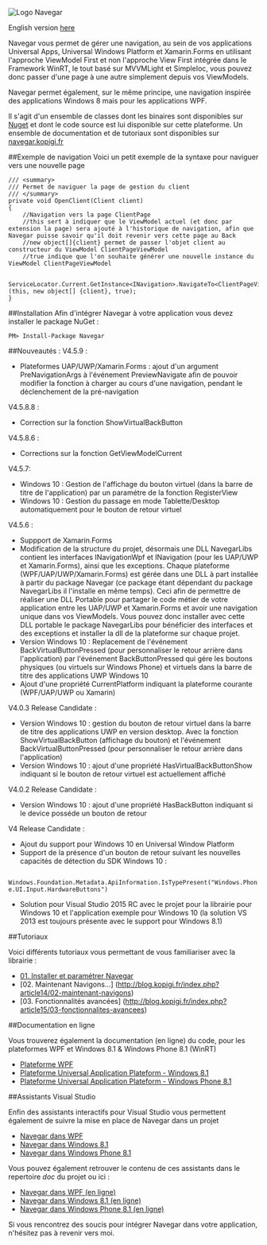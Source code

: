 ![Logo Navegar](http://www.kopigi.fr/navegar/navegar.png)

English version [here](https://github.com/mplessis/navegar/blob/master/readme.us.md)

Navegar vous permet de gérer une navigation, au sein de vos applications Universal Apps, Universal Windows Platform et Xamarin.Forms en utilisant l'approche ViewModel First et non l'approche View First intégrée dans le Framework WinRT, le tout basé sur MVVMLight et SimpleIoc, vous pouvez donc passer d'une page à une autre simplement depuis vos ViewModels.

Navegar permet également, sur le même principe, une navigation inspirée des applications Windows 8 mais pour les applications WPF.

Il s'agit d'un ensemble de classes dont les binaires sont disponibles sur [Nuget](https://www.nuget.org/packages/Navegar/) et dont le code source est lui disponible sur cette plateforme. Un ensemble de documentation et de tutoriaux sont disponibles sur [navegar.kopigi.fr](http://navegar.kopigi.fr)

##Exemple de navigation
Voici un petit exemple de la syntaxe pour naviguer vers une nouvelle page

    /// <summary>
    /// Permet de naviguer la page de gestion du client
    /// </summary>
    private void OpenClient(Client client)
    {
        //Navigation vers la page ClientPage
        //this sert à indiquer que le ViewModel actuel (et donc par extension la page) sera ajouté à l'historique de navigation, afin que Navegar puisse savoir qu'il doit revenir vers cette page au Back
        //new object[]{client} permet de passer l'objet client au constructeur du ViewModel ClientPageViewModel
        //true indique que l'on souhaite générer une nouvelle instance du ViewModel ClientPageViewModel
        
        ServiceLocator.Current.GetInstance<INavigation>.NavigateTo<ClientPageViewModel>(this, new object[] {client}, true);
    }

##Installation
Afin d'intégrer Navegar à votre application vous devez installer le package NuGet :

    PM> Install-Package Navegar 

##Nouveautés :
V4.5.9 :

- Plateformes UAP/UWP/Xamarin.Forms : ajout d'un argument PreNavigationArgs à l'événement PreviewNavigate afin de pouvoir modifier la fonction à charger au cours d'une navigation, pendant le déclenchement de la pré-navigation

V4.5.8.8 :

- Correction sur la fonction ShowVirtualBackButton

V4.5.8.6 :

- Corrections sur la fonction GetViewModelCurrent

V4.5.7:

- Windows 10 : Gestion de l'affichage du bouton virtuel (dans la barre de titre de l'application) par un paramétre de la fonction RegisterView
- Windows 10 : Gestion du passage en mode Tablette/Desktop automatiquement pour le bouton de retour virtuel

V4.5.6 :

- Suppport de Xamarin.Forms
- Modification de la structure du projet, désormais une DLL NavegarLibs contient les interfaces INavigationWpf et INavigation (pour les UAP/UWP et Xamarin.Forms), ainsi que les exceptions. Chaque plateforme (WPF/UAP/UWP/Xamarin.Forms) est gérée dans une DLL à part installée à partir du package Navegar (ce package étant dépendant du package NavegarLibs il l'installe en même temps). 
Ceci afin de permettre de réaliser une DLL Portable pour partager le code métier de votre application entre les UAP/UWP et Xamarin.Forms et avoir une navigation unique dans vos ViewModels. Vous pouvez donc installer avec cette DLL portable le package NavegarLibs pour bénéficier des interfaces et des exceptions et installer la dll de la plateforme sur chaque projet.
- Version Windows 10 : Replacement de l'événement BackVirtualButtonPressed (pour personnaliser le retour arrière dans l'application) par l'événement BackButtonPressed qui gére les boutons physiques (ou virtuels sur Windows Phone) et virtuels dans la barre de titre des applications UWP Windows 10
- Ajout d'une propriété CurrentPlatform indiquant la plateforme courante (WPF/UAP/UWP ou Xamarin)

V4.0.3 Release Candidate :

- Version Windows 10 : gestion du bouton de retour virtuel dans la barre de titre des applications UWP en version desktop. Avec la fonction ShowVirtualBackButton (affichage du bouton) et l'événement BackVirtualButtonPressed (pour personnaliser le retour arrière dans l'application)
- Version Windows 10 : ajout d'une propriété HasVirtualBackButtonShow indiquant si le bouton de retour virtuel est actuellement affiché

V4.0.2 Release Candidate :

- Version Windows 10 : ajout d'une propriété HasBackButton indiquant si le device posséde un bouton de retour

V4 Release Candidate :

- Ajout du support pour Windows 10 en Universal Window Platform
- Support de la présence d'un bouton de retour suivant les nouvelles capacités de détection du SDK Windows 10 :

<code class="language-csharp">
Windows.Foundation.Metadata.ApiInformation.IsTypePresent("Windows.Phone.UI.Input.HardwareButtons")
</code>

- Solution pour Visual Studio 2015 RC avec le projet pour la librairie pour Windows 10 et l'application exemple pour Windows 10 (la solution VS 2013 est toujours présente avec le support pour Windows 8.1)

##Tutoriaux

Voici différents tutoriaux vous permettant de vous familiariser avec la librairie :

- [01. Installer et paramétrer Navegar](http://blog.kopigi.fr/index.php?article10/01-installer-et-parametrer-navegar)
- [02. Maintenant Navigons...] (http://blog.kopigi.fr/index.php?article14/02-maintenant-navigons)
- [03. Fonctionnalités avancées] (http://blog.kopigi.fr/index.php?article15/03-fonctionnalites-avancees)
 
##Documentation en ligne

Vous trouverez également la documentation (en ligne) du code, pour les plateformes WPF et Windows 8.1 & Windows Phone 8.1 (WinRT)

- [Plateforme WPF](http://www.kopigi.fr/navegar/documentation/wpf)
- [Plateforme Universal Application Plateform - Windows 8.1](http://www.kopigi.fr/navegar/documentation/uap.win81)
- [Plateforme Universal Application Plateform - Windows Phone 8.1](http://www.kopigi.fr/navegar/documentation/uap.wp81)

 
##Assistants Visual Studio

Enfin des assistants interactifs pour Visual Studio vous permettent également de suivre la mise en place de Navegar dans un projet

- [Navegar dans WPF](http://www.kopigi.fr/navegar/documentation/assistants/Navegar%20dans%20WPF.mvax)
- [Navegar dans Windows 8.1](http://www.kopigi.fr/navegar/documentation/assistants/Navegar%20dans%20Windows%208.1.mvax)
- [Navegar dans Windows Phone 8.1](http://www.kopigi.fr/navegar/documentation/assistants/Navegar%20dans%20Windows%20Phone%208.1.mvax)

Vous pouvez également retrouver le contenu de ces assistants dans le repertoire *doc* du projet ou ici :

- [Navegar dans WPF (en ligne)](https://github.com/mplessis/navegar/blob/master/doc/navegar_wpf.md)
- [Navegar dans Windows 8.1 (en ligne)](https://github.com/mplessis/navegar/blob/master/doc/navegar_windows_81.md)
- [Navegar dans Windows Phone 8.1 (en ligne)](https://github.com/mplessis/navegar/blob/master/doc/navegar_windows_phone_81.md)

Si vous rencontrez des soucis pour intégrer Navegar dans votre application, n'hésitez pas à revenir vers moi.
